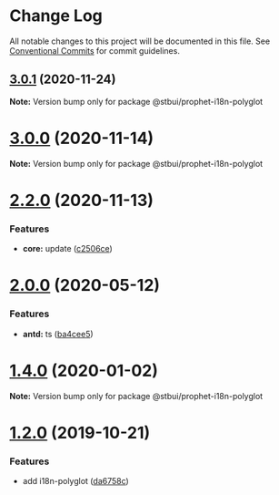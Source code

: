 # Change Log

All notable changes to this project will be documented in this file.
See [Conventional Commits](https://conventionalcommits.org) for commit guidelines.

## [3.0.1](https://github.com/stbui/prophet/compare/v3.0.0...v3.0.1) (2020-11-24)

**Note:** Version bump only for package @stbui/prophet-i18n-polyglot





# [3.0.0](https://github.com/stbui/prophet/compare/v2.2.0...v3.0.0) (2020-11-14)

**Note:** Version bump only for package @stbui/prophet-i18n-polyglot





# [2.2.0](https://github.com/stbui/prophet/compare/v2.1.2...v2.2.0) (2020-11-13)


### Features

* **core:** update ([c2506ce](https://github.com/stbui/prophet/commit/c2506ced665719d78932063095daaee21e2388ac))





# [2.0.0](https://github.com/stbui/prophet/compare/v1.4.1...v2.0.0) (2020-05-12)


### Features

* **antd:** ts ([ba4cee5](https://github.com/stbui/prophet/commit/ba4cee5c13636ff56fa148e3b2907040c522f625))





# [1.4.0](https://github.com/stbui/prophet/compare/v1.3.5...v1.4.0) (2020-01-02)

**Note:** Version bump only for package @stbui/prophet-i18n-polyglot





# [1.2.0](https://github.com/stbui/prophet/compare/v1.1.1...v1.2.0) (2019-10-21)


### Features

* add i18n-polyglot ([da6758c](https://github.com/stbui/prophet/commit/da6758c20835af4732f672cfe40736bf3e1f805e))
